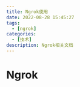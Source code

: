 ```yaml
---
title: Ngrok使用
date: 2022-08-28 15:45:27
tags:
  - [ngrok]
categories:
  - [技术]
description: Ngrok相关文档
---
```


# Ngrok

